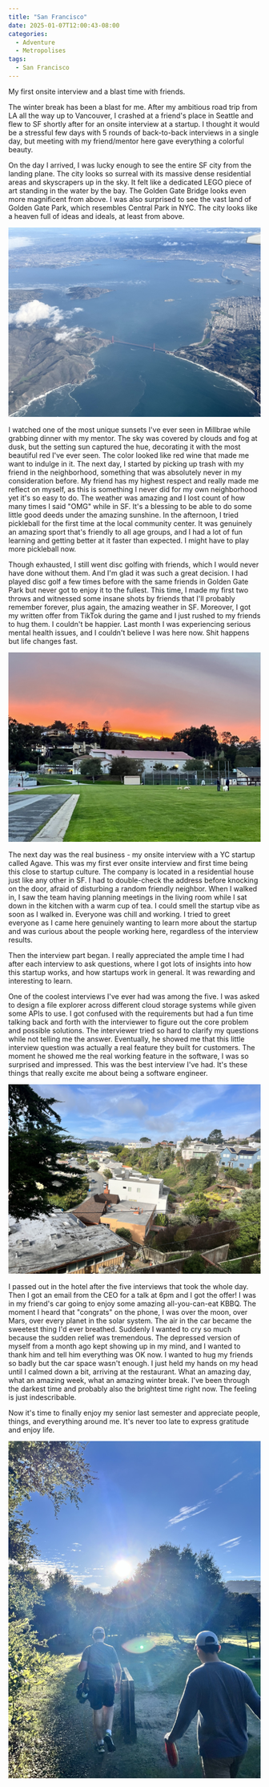 ```yaml
---
title: "San Francisco"
date: 2025-01-07T12:00:43-08:00
categories:
  - Adventure
  - Metropolises
tags:
  - San Francisco
---
```


My first onsite interview and a blast time with friends.

The winter break has been a blast for me. After my ambitious road trip from LA all the way up to Vancouver, I crashed at a friend's place in Seattle and flew to SF shortly after for an onsite interview at a startup. I thought it would be a stressful few days with 5 rounds of back-to-back interviews in a single day, but meeting with my friend/mentor here gave everything a colorful beauty.

On the day I arrived, I was lucky enough to see the entire SF city from the landing plane. The city looks so surreal with its massive dense residential areas and skyscrapers up in the sky. It felt like a dedicated LEGO piece of art standing in the water by the bay. The Golden Gate Bridge looks even more magnificent from above. I was also surprised to see the vast land of Golden Gate Park, which resembles Central Park in NYC. The city looks like a heaven full of ideas and ideals, at least from above.

![IMG_7587](IMG_7587.jpg)

I watched one of the most unique sunsets I've ever seen in Millbrae while grabbing dinner with my mentor. The sky was covered by clouds and fog at dusk, but the setting sun captured the hue, decorating it with the most beautiful red I've ever seen. The color looked like red wine that made me want to indulge in it.
The next day, I started by picking up trash with my friend in the neighborhood, something that was absolutely never in my consideration before. My friend has my highest respect and really made me reflect on myself, as this is something I never did for my own neighborhood yet it's so easy to do. The weather was amazing and I lost count of how many times I said "OMG" while in SF. It's a blessing to be able to do some little good deeds under the amazing sunshine.
In the afternoon, I tried pickleball for the first time at the local community center. It was genuinely an amazing sport that's friendly to all age groups, and I had a lot of fun learning and getting better at it faster than expected. I might have to play more pickleball now.

Though exhausted, I still went disc golfing with friends, which I would never have done without them. And I'm glad it was such a great decision. I had played disc golf a few times before with the same friends in Golden Gate Park but never got to enjoy it to the fullest. This time, I made my first two throws and witnessed some insane shots by friends that I'll probably remember forever, plus again, the amazing weather in SF. Moreover, I got my written offer from TikTok during the game and I just rushed to my friends to hug them. I couldn't be happier. Last month I was experiencing serious mental health issues, and I couldn't believe I was here now. Shit happens but life changes fast.

![IMG_7592](IMG_7592.jpg)

The next day was the real business - my onsite interview with a YC startup called Agave. This was my first ever onsite interview and first time being this close to startup culture. The company is located in a residential house just like any other in SF. I had to double-check the address before knocking on the door, afraid of disturbing a random friendly neighbor. When I walked in, I saw the team having planning meetings in the living room while I sat down in the kitchen with a warm cup of tea. I could smell the startup vibe as soon as I walked in. Everyone was chill and working. I tried to greet everyone as I came here genuinely wanting to learn more about the startup and was curious about the people working here, regardless of the interview results.

Then the interview part began. I really appreciated the ample time I had after each interview to ask questions, where I got lots of insights into how this startup works, and how startups work in general. It was rewarding and interesting to learn.

One of the coolest interviews I've ever had was among the five. I was asked to design a file explorer across different cloud storage systems while given some APIs to use. I got confused with the requirements but had a fun time talking back and forth with the interviewer to figure out the core problem and possible solutions. The interviewer tried so hard to clarify my questions while not telling me the answer. Eventually, he showed me that this little interview question was actually a real feature they built for customers. The moment he showed me the real working feature in the software, I was so surprised and impressed. This was the best interview I've had. It's these things that really excite me about being a software engineer.

![IMG_7609](IMG_7609.jpg)

I passed out in the hotel after the five interviews that took the whole day. Then I got an email from the CEO for a talk at 6pm and I got the offer! I was in my friend's car going to enjoy some amazing all-you-can-eat KBBQ. The moment I heard that "congrats" on the phone, I was over the moon, over Mars, over every planet in the solar system. The air in the car became the sweetest thing I'd ever breathed. Suddenly I wanted to cry so much because the sudden relief was tremendous. The depressed version of myself from a month ago kept showing up in my mind, and I wanted to thank him and tell him everything was OK now. I wanted to hug my friends so badly but the car space wasn't enough. I just held my hands on my head until I calmed down a bit, arriving at the restaurant.
What an amazing day, what an amazing week, what an amazing winter break. I've been through the darkest time and probably also the brightest time right now. The feeling is just indescribable.

Now it's time to finally enjoy my senior last semester and appreciate people, things, and everything around me. It's never too late to express gratitude and enjoy life.

![IMG_7602](IMG_7602.jpg)